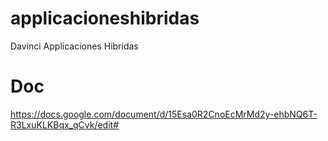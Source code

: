 # applicacioneshibridas
Davinci Applicaciones Hibridas

# Doc
https://docs.google.com/document/d/15Esa0R2CnoEcMrMd2y-ehbNQ6T-R3LxuKLKBqx_qCvk/edit#